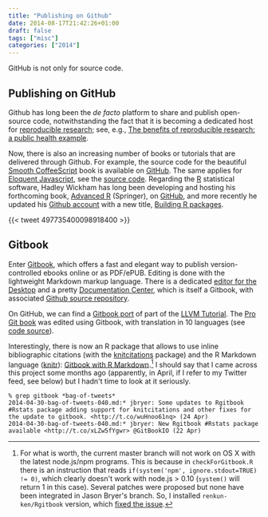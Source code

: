 ```yaml
---
title: "Publishing on Github"
date: 2014-08-17T21:42:26+01:00
draft: false
tags: ["misc"]
categories: ["2014"]
---
```


GitHub is not only for source code.

## Publishing on GitHub

Github has long been the *de facto* platform to share and publish open-source code, notwithstanding the fact that it is becoming a dedicated host for [reproducible research](http://zmjones.com/git/); see, e.g., [The benefits of reproducible research: a public health example](http://git.io/TEMQ1w).

Now, there is also an increasing number of books or tutorials that are delivered through Github. For example, the source code for the beautiful [Smooth CoffeeScript](http://autotelicum.github.io/Smooth-CoffeeScript/) book is available on [GitHub](https://github.com/autotelicum/Smooth-CoffeeScript). The same applies for [Eloquent Javascript](http://eloquentjavascript.net), see the [source code](https://github.com/marijnh/Eloquent-JavaScript). Regarding the [R](http://r-project.org) statistical software, Hadley Wickham has long been developing and hosting his forthcoming book, [Advanced R](http://adv-r.had.co.nz) (Springer), on [GitHub](https://github.com/hadley/adv-r), and more recently he updated his [Github account](https://github.com/hadley/r-pkgs) with a new title, [Building R packages](http://r-pkgs.had.co.nz).

{{< tweet 497735400098918400 >}}

## Gitbook

Enter [Gitbook](https://www.gitbook.io), which offers a fast and elegant way to publish version-controlled ebooks online or as PDF/ePUB. Editing is done with the lightweight Markdown markup language. There is a dedicated [editor for the Desktop](https://www.gitbook.io/#write) and a pretty [Documentation Center](http://help.gitbook.io), which is itself a Gitbook, with associated [Github source repository](https://github.com/GitbookIO/gitbook).

On GitHub, we can find a [Gitbook port](https://github.com/TheThirdOne/llvm-tutorial-gitbook) of part of the [LLVM Tutorial](http://llvm.org/docs/tutorial/LangImpl1.html). The [Pro Git book](http://git-scm.com/book) was edited using Gitbook, with translation in 10 languages (see [code source](https://github.com/progit/progit)).

Interestingly, there is now an R package that allows to use inline bibliographic citations (with the [knitcitations](http://cran.r-project.org/web/packages/knitcitations/index.html) package) and the R Markdown language ([knitr](http://yihui.name/knitr/)): [Gitbook with R Markdown](http://jason.bryer.org/Rgitbook/).[^1] I should say that I came across this project some months ago (apparently, in April, if I refer to my Twitter feed, see below) but I hadn't time to look at it seriously.

```
% grep gitbook *bag-of-tweets*
2014-04-30-bag-of-tweets-040.md:* jbryer: Some updates to Rgitbook #Rstats package adding support for knitcitations and other fixes for the update to gitbook. <http://t.co/wuHnoo61nq> (24 Apr)
2014-04-30-bag-of-tweets-040.md:* jbryer: New Rgitbook #Rstats package
available <http://t.co/xLZw5fYgwr> @GitBookIO (22 Apr)
```

[^1]: For what is worth, the current master branch will not work on OS X with the latest node.js/npm programs. This is because in `checkForGitbook.R` there is an instruction that reads `if(system('npm', ignore.stdout=TRUE) != 0)`, which clearly doesn't work with node.js > 0.10 (`system()` will return 1 in this case). Several patches were proposed but none have been integrated in Jason Bryer's branch. So, I installed `renkun-ken/Rgitbook` version, which [fixed the issue](http://git.io/1zLC0A).
